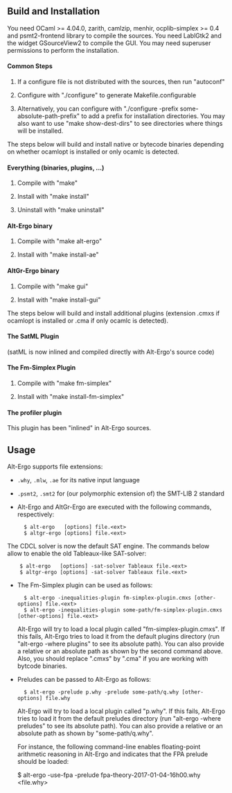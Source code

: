 ## Build and Installation

  You need OCaml >= 4.04.0, zarith, camlzip, menhir, ocplib-simplex >=
  0.4 and psmt2-frontend library to compile the sources. You need
  LablGtk2 and the widget GSourceView2 to compile the GUI. You may
  need superuser permissions to perform the installation.

#### Common Steps

  1. If a configure file is not distributed with the sources, then
  run "autoconf"

  2. Configure with "./configure" to generate Makefile.configurable

  3. Alternatively, you can configure with "./configure -prefix
  some-absolute-path-prefix" to add a prefix for installation
  directories. You may also want to use "make show-dest-dirs" to see
  directories where things will be installed.

The steps below will build and install native or bytecode binaries
depending on whether ocamlopt is installed or only ocamlc is detected.

#### Everything (binaries, plugins, ...)

  1. Compile with "make"

  2. Install with "make install"
 
  3. Uninstall with "make uninstall"

#### Alt-Ergo binary

  1. Compile with "make alt-ergo"

  2. Install with "make install-ae"
 
#### AltGr-Ergo binary

  1. Compile with "make gui"
  
  2. Install with "make install-gui"


The steps below will build and install additional plugins (extension
.cmxs if ocamlopt is installed or .cma if only ocamlc is detected).

#### The SatML Plugin

  (satML is now inlined and compiled directly with Alt-Ergo's source code)

#### The Fm-Simplex Plugin

  1. Compile with "make fm-simplex"

  2. Install with "make install-fm-simplex"

#### The profiler plugin

This plugin has been "inlined" in Alt-Ergo sources.

## Usage

Alt-Ergo supports file extensions:
- `.why`, `.mlw`, `.ae` for its native input language
- `.psmt2`, `.smt2` for (our polymorphic extension of) the SMT-LIB 2
  standard

- Alt-Ergo and AltGr-Ergo are executed with the following commands,
  respectively:

        $ alt-ergo   [options] file.<ext>
        $ altgr-ergo [options] file.<ext>

The CDCL solver is now the default SAT engine. The commands below
allow to enable the old Tableaux-like SAT-solver:

        $ alt-ergo   [options] -sat-solver Tableaux file.<ext>
        $ altgr-ergo [options] -sat-solver Tableaux file.<ext>

- The Fm-Simplex plugin can be used as follows:

        $ alt-ergo -inequalities-plugin fm-simplex-plugin.cmxs [other-options] file.<ext>
        $ alt-ergo -inequalities-plugin some-path/fm-simplex-plugin.cmxs [other-options] file.<ext>

   Alt-Ergo will try to load a local plugin called
   "fm-simplex-plugin.cmxs". If this fails, Alt-Ergo tries to load it
   from the default plugins directory (run "alt-ergo -where plugins"
   to see its absolute path). You can also provide a relative or an
   absolute path as shown by the second command above. Also, you
   should replace ".cmxs" by ".cma" if you are working with bytcode
   binaries.

- Preludes can be passed to Alt-Ergo as follows:

        $ alt-ergo -prelude p.why -prelude some-path/q.why [other-options] file.why

   Alt-Ergo will try to load a local plugin called "p.why". If this
   fails, Alt-Ergo tries to load it from the default preludes
   directory (run "alt-ergo -where preludes" to see its absolute
   path). You can also provide a relative or an absolute path as shown
   by "some-path/q.why".

   For instance, the following command-line enables floating-point
   arithmetic reasoning in Alt-Ergo and indicates that the FPA prelude
   should be loaded:

   $ alt-ergo -use-fpa -prelude fpa-theory-2017-01-04-16h00.why <file.why>
